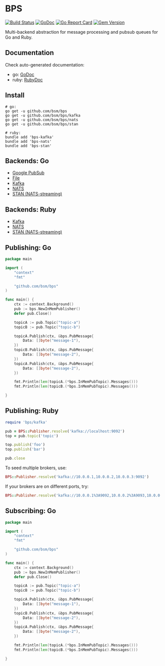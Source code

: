# BPS

[![Build Status](https://travis-ci.org/bsm/bps.svg?branch=master)](https://travis-ci.org/bsm/bps)
[![GoDoc](https://godoc.org/github.com/bsm/bps?status.svg)](https://pkg.go.dev/github.com/bsm/bps?tab=doc)
[![Go Report Card](https://goreportcard.com/badge/github.com/bsm/bps)](https://goreportcard.com/report/github.com/bsm/bps)
[![Gem Version](https://badge.fury.io/rb/bps.svg)](https://badge.fury.io/rb/bps)

Multi-backend abstraction for message processing and pubsub queues for Go and Ruby.

## Documentation

Check auto-generated documentation:

- go: [GoDoc](https://pkg.go.dev/github.com/bsm/bps)
- ruby: [RubyDoc](https://www.rubydoc.info/gems/bps)

## Install

```shell
# go:
go get -u github.com/bsm/bps
go get -u github.com/bsm/bps/kafka
go get -u github.com/bsm/bps/nats
go get -u github.com/bsm/bps/stan

# ruby:
bundle add 'bps-kafka'
bundle add 'bps-nats'
bundle add 'bps-stan'
```

## Backends: Go

- [Google PubSub](https://godoc.org/github.com/bsm/bps/pubsub)
- [File](https://godoc.org/github.com/bsm/bps/file)
- [Kafka](https://godoc.org/github.com/bsm/bps/kafka)
- [NATS](https://godoc.org/github.com/bsm/bps/nats)
- [STAN (NATS-streaming)](https://godoc.org/github.com/bsm/bps/stan)

## Backends: Ruby

- [Kafka](https://rubygems.org/gems/bps-kafka)
- [NATS](https://rubygems.org/gems/bps-nats)
- [STAN (NATS-streaming)](https://rubygems.org/gems/bps-stan)

## Publishing: Go

```go
package main

import (
	"context"
	"fmt"

	"github.com/bsm/bps"
)

func main() {
	ctx := context.Background()
	pub := bps.NewInMemPublisher()
	defer pub.Close()

	topicA := pub.Topic("topic-a")
	topicB := pub.Topic("topic-b")

	topicA.Publish(ctx, &bps.PubMessage{
		Data: []byte("message-1"),
	})
	topicB.Publish(ctx, &bps.PubMessage{
		Data: []byte("message-2"),
	})
	topicA.Publish(ctx, &bps.PubMessage{
		Data: []byte("message-2"),
	})

	fmt.Println(len(topicA.(*bps.InMemPubTopic).Messages()))
	fmt.Println(len(topicB.(*bps.InMemPubTopic).Messages()))

}
```

## Publishing: Ruby

```ruby
require 'bps/kafka'

pub = BPS::Publisher.resolve('kafka://localhost:9092')
top = pub.topic('topic')

top.publish('foo')
top.publish('bar')

pub.close
```

To seed multiple brokers, use:

```ruby
BPS::Publisher.resolve('kafka://10.0.0.1,10.0.0.2,10.0.0.3:9092')
```

If your brokers are on different ports, try:

```ruby
BPS::Publisher.resolve('kafka://10.0.0.1%3A9092,10.0.0.2%3A9093,10.0.0.3%3A9094')
```

## Subscribing: Go

```go
package main

import (
	"context"
	"fmt"

	"github.com/bsm/bps"
)

func main() {
	ctx := context.Background()
	pub := bps.NewInMemPublisher()
	defer pub.Close()

	topicA := pub.Topic("topic-a")
	topicB := pub.Topic("topic-b")

	topicA.Publish(ctx, &bps.PubMessage{
		Data: []byte("message-1"),
	})
	topicB.Publish(ctx, &bps.PubMessage{
		Data: []byte("message-2"),
	})
	topicA.Publish(ctx, &bps.PubMessage{
		Data: []byte("message-2"),
	})

	fmt.Println(len(topicA.(*bps.InMemPubTopic).Messages()))
	fmt.Println(len(topicB.(*bps.InMemPubTopic).Messages()))

}
```
